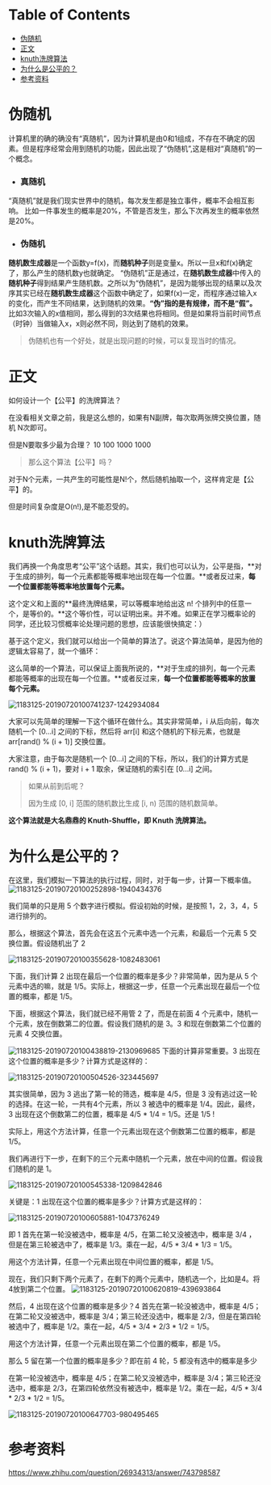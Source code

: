 # Table of Contents

* [伪随机](#伪随机)
* [正文](#正文)
* [knuth洗牌算法](#knuth洗牌算法)
* [为什么是公平的？](#为什么是公平的)
* [参考资料](#参考资料)




# 伪随机

计算机里的确的确没有“真随机”，因为计算机是由0和1组成，不存在不确定的因素。但是程序经常会用到随机的功能，因此出现了“伪随机”,这是相对“真随机”的一个概念。





- ### 真随机

“真随机”就是我们现实世界中的随机，每次发生都是独立事件，概率不会相互影响。
比如一件事发生的概率是20%，不管是否发生，那么下次再发生的概率依然是20%。

- ### 伪随机

**随机数生成器**是一个函数y=f(x)，而**随机种子**则是变量x。所以一旦x和f(x)确定了，那么产生的随机数y也就确定。
“伪随机”正是通过，在**随机数生成器**中传入的**随机种子**得到结果产生随机数。之所以为“伪随机”，是因为能够出现的结果以及次序其实已经在**随机数生成器**这个函数中确定了，如果f(x)一定，而程序通过输入x的变化，而产生不同结果，达到随机的效果。**“伪”指的是有规律，而不是“假”。**
比如3次输入的x值相同，那么得到的3次结果也将相同。但是如果将当前时间节点（时钟）当做输入x，x则必然不同，则达到了随机的效果。



> 伪随机也有一个好处，就是出现问题的时候，可以复现当时的情况。



# 正文

如何设计一个【公平】的洗牌算法？

在没看相关文章之前，我是这么想的，如果有N副牌，每次取两张牌交换位置，随机 N次即可。

但是N要取多少最为合理？ 10 100 1000 1000



> 那么这个算法【公平】吗？



对于N个元素，一共产生的可能性是N!个，然后随机抽取一个，这样肯定是【公平】的。

但是时间复杂度是O(n!),是不能忍受的。



# knuth洗牌算法

我们再换一个角度思考“公平”这个话题。其实，我们也可以认为，公平是指，**对于生成的排列，每一个元素都能等概率地出现在每一个位置。**或者反过来，**每一个位置都能等概率地放置每个元素。**

 

这个定义和上面的**最终洗牌结果，可以等概率地给出这 n! 个排列中的任意一个，是等价的。**这个等价性，可以证明出来。并不难。如果正在学习概率论的同学，还比较习惯概率论处理问题的思想，应该能很快搞定：）

 

基于这个定义，我们就可以给出一个简单的算法了。说这个算法简单，是因为他的逻辑太容易了，就一个循环：

 

这么简单的一个算法，可以保证上面我所说的，**对于生成的排列，每一个元素都能等概率的出现在每一个位置。**或者反过来，**每一个位置都能等概率的放置每个元素。**

 ![1183125-20190720100741237-1242934084](images/1183125-20190720100741237-1242934084.png)

大家可以先简单的理解一下这个循环在做什么。其实非常简单，i 从后向前，每次随机一个 [0...i] 之间的下标，然后将 arr[i] 和这个随机的下标元素，也就是 arr[rand() % (i + 1)] 交换位置。

大家注意，由于每次是随机一个 [0...i] 之间的下标，所以，我们的计算方式是 rand() % (i + 1)，要对 i + 1 取余，保证随机的索引在 [0...i] 之间。



> 如果从前到后呢？ 
>
> 因为生成 [0, i] 范围的随机数比生成 [i, n) 范围的随机数简单。 

**这个算法就是大名鼎鼎的 Knuth-Shuffle，即 Knuth 洗牌算法。**



# 为什么是公平的？

在这里，我们模拟一下算法的执行过程，同时，对于每一步，计算一下概率值。
![1183125-20190720100252898-1940434376](images/1183125-20190720100252898-1940434376.png)



我们简单的只是用 5 个数字进行模拟。假设初始的时候，是按照 1，2，3，4，5 进行排列的。



那么，根据这个算法，首先会在这五个元素中选一个元素，和最后一个元素 5 交换位置。假设随机出了 2

![1183125-20190720100355628-1082483061](images/1183125-20190720100355628-1082483061.png)

下面，我们计算 2 出现在最后一个位置的概率是多少？非常简单，因为是从 5 个元素中选的嘛，就是 1/5。实际上，根据这一步，任意一个元素出现在最后一个位置的概率，都是 1/5。





下面，根据这个算法，我们就已经不用管 2 了，而是在前面 4 个元素中，随机一个元素，放在倒数第二的位置。假设我们随机的是 3。3 和现在倒数第二个位置的元素 4 交换位置。

![1183125-20190720100438819-2130969685](images/1183125-20190720100438819-2130969685.png)
下面的计算非常重要。3 出现在这个位置的概率是多少？计算方式是这样的：

![1183125-20190720100504526-323445697](images/1183125-20190720100504526-323445697.png)

其实很简单，因为 3 逃出了第一轮的筛选，概率是 4/5，但是 3 没有逃过这一轮的选择。在这一轮，一共有4个元素，所以 3 被选中的概率是 1/4。因此，最终，3 出现在这个倒数第二的位置，概率是 4/5 * 1/4 = 1/5。还是 1/5 !

实际上，用这个方法计算，任意一个元素出现在这个倒数第二位置的概率，都是 1/5。



我们再进行下一步，在剩下的三个元素中随机一个元素，放在中间的位置。假设我们随机的是 1。

![1183125-20190720100545338-1209842846](images/1183125-20190720100545338-1209842846.png)

关键是：1 出现在这个位置的概率是多少？计算方式是这样的：

![1183125-20190720100605881-1047376249](images/1183125-20190720100605881-1047376249.png)



即 1 首先在第一轮没被选中，概率是 4/5，在第二轮又没被选中，概率是 3/4 ，但是在第三轮被选中了，概率是 1/3。乘在一起，4/5 * 3/4 * 1/3 = 1/5。

用这个方法计算，任意一个元素出现在中间位置的概率，都是 1/5。



现在，我们只剩下两个元素了，在剩下的两个元素中，随机选一个，比如是4。将4放到第二个位置。
![1183125-20190720100620819-439693864](images/1183125-20190720100620819-439693864-1640075979241.png)

然后，4 出现在这个位置的概率是多少？4 首先在第一轮没被选中，概率是 4/5；在第二轮又没被选中，概率是 3/4；第三轮还没选中，概率是 2/3，但是在第四轮被选中了，概率是 1/2。乘在一起，4/5 * 3/4 * 2/3 * 1/2 = 1/5。

用这个方法计算，任意一个元素出现在第二个位置的概率，都是 1/5。



那么 5 留在第一个位置的概率是多少？即在前 4 轮，5 都没有选中的概率是多少

在第一轮没被选中，概率是 4/5；在第二轮又没被选中，概率是 3/4；第三轮还没选中，概率是 2/3，在第四轮依然没有被选中，概率是 1/2。乘在一起，4/5 * 3/4 * 2/3 * 1/2 = 1/5。

![1183125-20190720100647703-980495465](images/1183125-20190720100647703-980495465.png)



# 参考资料

https://www.zhihu.com/question/26934313/answer/743798587
